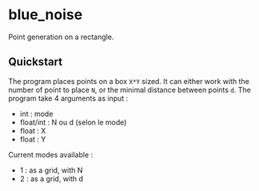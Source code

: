 # blue_noise

Point generation on a rectangle.

## Quickstart

The program places points on a box `X*Y` sized. It can either work with the number of point to place `N`, or the minimal distance between points `d`. 
The program take 4 arguments as input :
- int : mode
- float/int : N ou d (selon le mode)
- float : X
- float : Y

Current modes available :
- 1 : as a grid, with N
- 2 : as a grid, with d